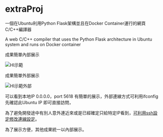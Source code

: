 # extraProj
一個在Ubuntu利用Python Flask架構並且在Docker Container運行的網頁C/C++編譯器

A web C/C++ compiler that uses the Python Flask architecture in Ubuntu system and runs on Docker container

成果簡單內部展示

![HI示範](https://user-images.githubusercontent.com/29775017/137617775-c5eb0e9a-bf05-48c6-9659-329943534310.JPG)

成果簡單外部展示

![HI示範外部](https://user-images.githubusercontent.com/29775017/137617786-19545e5c-9fc9-4dd9-8650-fdb007f5ff2f.JPG)

可以看到本地IP 0.0.0.0，port 5618 有簡單的展示，外部連線方式可利用ifconfig先確認此Ubuntu IP 即可直接訪問，

為了避免開發途中有別人意外連近來或是已經確定只給特定IP看到，[可利用ssh設定修改連線設定](https://seanhung365.pixnet.net/blog/post/212779848-ubuntu-%E5%AE%89%E8%A3%9D%E5%92%8C%E5%95%9F%E7%94%A8-ssh-%E7%99%BB%E5%85%A5)。

為了展示方便，其他成果統一以內部展示。

